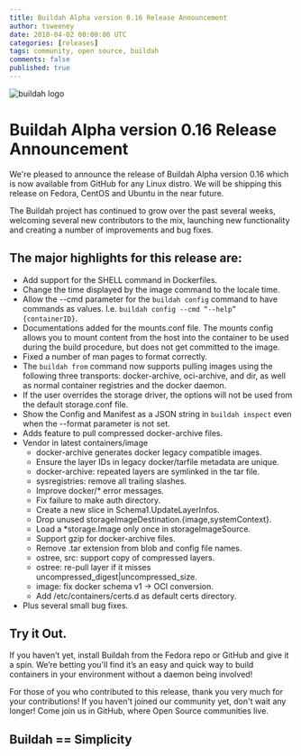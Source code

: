 ```yaml
---
title: Buildah Alpha version 0.16 Release Announcement
author: tsweeney
date: 2018-04-02 00:00:00 UTC
categories: [releases]
tags: community, open source, buildah
comments: false
published: true
---
```

![buildah logo](https://buildah.io/images/buildah.png)

# Buildah Alpha version 0.16 Release Announcement

We're pleased to announce the release of Buildah Alpha version 0.16 which is now available from GitHub for any Linux distro.  We will be shipping this release on Fedora, CentOS and Ubuntu in the near future.

The Buildah project has continued to grow over the past several weeks, welcoming several new contributors to the mix, launching new functionality and creating a number of improvements and bug fixes.  

<!--readmore-->

## The major highlights for this release are:

 * Add support for the SHELL command in Dockerfiles.
 * Change the time displayed by the image command to the locale time.
 * Allow the --cmd parameter for the `buildah config` command to have commands as values.  I.e. `buildah config --cmd “--help” {containerID}`.
 * Documentations added for the mounts.conf file. The mounts config allows you to mount content from the host into the container to be used during the build procedure, but does not get committed to the image.
 * Fixed  a number of man pages to format correctly.
 * The `buildah from` command now supports pulling images using the following three transports: docker-archive, oci-archive, and dir, as well as normal container registries and the docker daemon.
 * If the user overrides the storage driver, the options will not be used from the default storage.conf file.
 * Show the Config and Manifest as a JSON string in `buildah inspect` even when the  --format parameter is not set.
 * Adds feature to pull compressed docker-archive files.
 * Vendor in latest containers/image
   * docker-archive generates docker legacy compatible images.
   * Ensure the layer IDs in legacy docker/tarfile metadata are unique.
   * docker-archive: repeated layers are symlinked in the tar file.
   * sysregistries: remove all trailing slashes.
   * Improve docker/* error messages.
   * Fix failure to make auth directory.
   * Create a new slice in Schema1.UpdateLayerInfos.
   * Drop unused storageImageDestination.{image,systemContext}.
   * Load a *storage.Image only once in storageImageSource.
   * Support gzip for docker-archive files.
   * Remove .tar extension from blob and config file names.
   * ostree, src: support copy of compressed layers.
   * ostree: re-pull layer if it misses uncompressed_digest|uncompressed_size.
   * image: fix docker schema v1 -> OCI conversion.
   * Add /etc/containers/certs.d as default certs directory.
 * Plus several small bug fixes.

## Try it Out.

If you haven’t yet,  install Buildah from the Fedora repo or GitHub and give it a spin.  We’re betting you'll find it’s an easy and quick way to build containers in your environment without a daemon being involved!

For those of you who contributed to this release, thank you very much for your contributions!  If you haven't joined our community yet, don't wait any longer!  Come join us in GitHub, where Open Source communities live.

## Buildah == Simplicity
